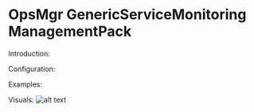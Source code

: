 # OpsMgr GenericServiceMonitoring ManagementPack

Introduction:

Configuration:

Examples:

Visuals:
![alt text](https://raw.githubusercontent.com/spa5603/OpsMgr.GenericServiceMonitoring/Graphics/StateViewManagementServer.jpg)
